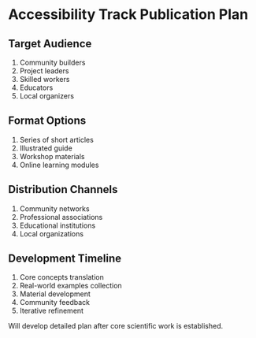# Accessibility Track Publication Plan

## Target Audience

1. Community builders
2. Project leaders
3. Skilled workers
4. Educators
5. Local organizers

## Format Options

1. Series of short articles
2. Illustrated guide
3. Workshop materials
4. Online learning modules

## Distribution Channels

1. Community networks
2. Professional associations
3. Educational institutions
4. Local organizations

## Development Timeline

1. Core concepts translation
2. Real-world examples collection
3. Material development
4. Community feedback
5. Iterative refinement

Will develop detailed plan after core scientific work is established.